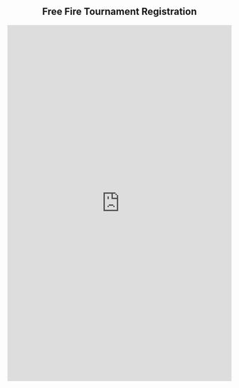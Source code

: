 <h2 style="text-align:center;">Free Fire Tournament Registration</h2>
<!-- नीचे अपना Google Form का iframe कोड डालें -->
<iframe src="https://docs.google.com/forms/d/e/XXXXXXXXXX/viewform?embedded=true"
        width="100%" height="800" frameborder="0" marginheight="0" marginwidth="0">Loading…</iframe>
